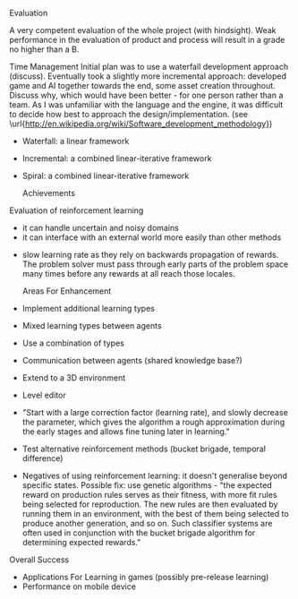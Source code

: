 Evaluation

A very competent evaluation of the whole project (with hindsight). Weak performance in the evaluation of product and process will result in a grade no higher than a B.

Time Management
Initial plan was to use a waterfall development approach (discuss). Eventually took a slightly more incremental approach: developed game and AI together towards the end, some asset creation throughout. Discuss why, which would have been better - for one person rather than a team. As I was unfamiliar with the language and the engine, it was difficult to decide how best to approach the design/implementation. (see \url{http://en.wikipedia.org/wiki/Software_development_methodology})
		
- Waterfall: a linear framework
- Incremental: a combined linear-iterative framework
- Spiral: a combined linear-iterative framework
		
	Achievements

Evaluation of reinforcement learning

+ it can handle uncertain and noisy domains
+ it can interface with an external world more easily than other methods
- slow learning rate as they rely on backwards propagation of rewards. The problem solver must pass through early parts of the problem space many times before any rewards at all reach those locales.


	Areas For Enhancement
- Implement additional learning types
- Mixed learning types between agents
- Use a combination of types
- Communication between agents (shared knowledge base?)
- Extend to a 3D environment
- Level editor
- "Start with a large correction factor (learning rate), and slowly decrease the parameter, which gives the algorithm a rough approximation during the early stages and allows fine tuning later in learning."
- Test alternative reinforcement methods (bucket brigade, temporal difference)
- Negatives of using reinforcement learning: it doesn't generalise beyond specific states. Possible fix: use genetic algorithms - "the expected reward on production rules serves as their fitness, with more fit rules being selected for reproduction. The new rules are then evaluated by running them in an environment, with the best of them being selected to produce another generation, and so on. Such classifier systems are often used in conjunction with the bucket brigade algorithm for determining expected rewards." 

Overall Success
- Applications For Learning in games (possibly pre-release learning)
- Performance on mobile device